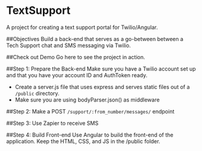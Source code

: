 TextSupport
===========

A project for creating a text support portal for Twilio/Angular.

##Objectives
Build a back-end that serves as a go-between between a Tech Support chat and SMS messaging via Twilio.

##Check out Demo
Go here to see the project in action.

##Step 1: Prepare the Back-end
Make sure you have a Twilio account set up and that you have your account ID and AuthToken ready.

* Create a server.js file that uses express and serves static files out of a `/public` directory.
* Make sure you are using bodyParser.json() as middleware

##Step 2: Make a POST `/support/:from_number/messages/` endpoint

##Step 3: Use Zapier to receive SMS  

##Step 4: Build Front-end
Use Angular to build the front-end of the application. Keep the HTML, CSS, and JS in the /public folder.
